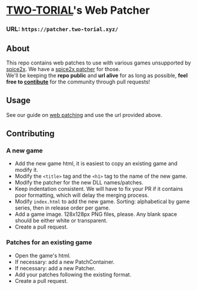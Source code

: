 # [TWO-TORIAL](https://two-torial.xyz)'s Web Patcher

### URL: `https://patcher.two-torial.xyz/`

## About

This repo contains web patches to use with various games unsupported by [spice2x](https://spice2x.github.io/). We have a [spice2x patcher](https://github.com/two-torial/sp2xpatcher/) for those.   
We'll be keeping the **repo public** and **url alive** for as long as possible, **feel free to [contibute](#Contributing)** for the community through pull requests!

## Usage

See our guide on [web patching](https://two-torial.xyz/extras/patchweb/) and use the url provided above.

## Contributing

### A new game

- Add the new game html, it is easiest to copy an existing game and modify it.
- Modify the `<title>` tag and the `<h1>` tag to the name of the new game.
- Modify the patcher for the new DLL names/patches.
- Keep indentation consistent. We will have to fix your PR if it contains poor formatting, which will delay the merging process.
- Modify `index.html` to add the new game. Sorting: alphabetical by game series, then in release order per game.
- Add a game image. 128x128px PNG files, please. Any blank space should be either white or transparent.
- Create a pull request.

### Patches for an existing game

- Open the game's html.
- If necessary: add a new PatchContainer.
- If necessary: add a new Patcher.
- Add your patches following the existing format.
- Create a pull request.